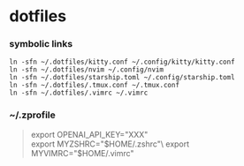 # dotfiles

### symbolic links
`ln -sfn ~/.dotfiles/kitty.conf ~/.config/kitty/kitty.conf`\
`ln -sfn ~/.dotfiles/nvim ~/.config/nvim`\
`ln -sfn ~/.dotfiles/starship.toml ~/.config/starship.toml`\
`ln -sfn ~/.dotfiles/.tmux.conf ~/.tmux.conf`\
`ln -sfn ~/.dotfiles/.vimrc ~/.vimrc`


### ~/.zprofile
>export OPENAI_API_KEY="XXX"\
export MYZSHRC="$HOME/.zshrc"\
export MYVIMRC="$HOME/.vimrc"
